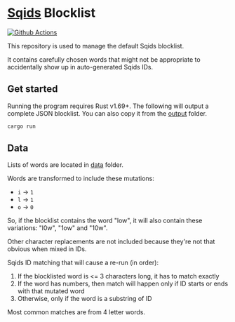# [Sqids](https://sqids.org/) Blocklist

[![Github Actions](https://img.shields.io/github/actions/workflow/status/sqids/sqids-blocklist/tests.yml?style=flat-square)](https://github.com/sqids/sqids-blocklist/actions)

This repository is used to manage the default Sqids blocklist.

It contains carefully chosen words that might not be appropriate to accidentally show up in auto-generated Sqids IDs.

## Get started

Running the program requires Rust v1.69+. The following will output a complete JSON blocklist. You can also copy it from the [output](output) folder.

```bash
cargo run
```

## Data

Lists of words are located in [data](data) folder.

Words are transformed to include these mutations:

- `i` → `1`
- `l` → `1`
- `o` → `0`

So, if the blocklist contains the word "low", it will also contain these variations: "l0w", "1ow" and "10w".

Other character replacements are not included because they're not that obvious when mixed in IDs.

Sqids ID matching that will cause a re-run (in order):

1. If the blocklisted word is <= 3 characters long, it has to match exactly
1. If the word has numbers, then match will happen only if ID starts or ends with that mutated word
1. Otherwise, only if the word is a substring of ID

Most common matches are from 4 letter words.